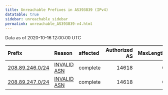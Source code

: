 ```yaml
---
title: Unreachable Prefixes in AS393839 (IPv4)
datatable: true
sidebar: unreachable_sidebar
permalink: unreachable_AS393839-v4.html
---
```


Data as of 2020-10-16 12:00:00 UTC


<div class="datatable-begin"></div>

| Prefix                                                   | Reason                                                                                                  | affected   |   Authorized AS |   MaxLength | Anchor                           |   unreachable /24s |
|:---------------------------------------------------------|:--------------------------------------------------------------------------------------------------------|:-----------|----------------:|------------:|:---------------------------------|-------------------:|
| [208.89.246.0/24](https://stat.ripe.net/208.89.246.0/24) | [INVALID ASN](https://rpki-validator.ripe.net/announcement-preview?asn=AS393839&prefix=208.89.246.0/24) | complete   |           14618 |           0 | [ARIN](unreachable_ARIN-v4.html) |                  1 |
| [208.89.247.0/24](https://stat.ripe.net/208.89.247.0/24) | [INVALID ASN](https://rpki-validator.ripe.net/announcement-preview?asn=AS393839&prefix=208.89.247.0/24) | complete   |           14618 |           0 | [ARIN](unreachable_ARIN-v4.html) |                  1 |

<div class="datatable-end"></div>